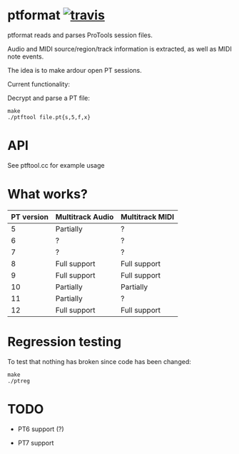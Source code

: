 ptformat [![travis](https://travis-ci.org/zamaudio/ptformat.svg?branch=master)](https://travis-ci.org/zamaudio/ptformat)
========
ptformat reads and parses ProTools session files.

Audio and MIDI source/region/track information is extracted, as well as MIDI note events.

The idea is to make ardour open PT sessions.

Current functionality:

Decrypt and parse a PT file:

	make
	./ptftool file.pt{s,5,f,x}

API
===
See ptftool.cc for example usage

What works?
===========

| **PT version** | **Multitrack Audio** | **Multitrack MIDI** |
| --- | --- | --- |
| 5 | Partially | ? |
| 6 | ? | ? |
| 7 | ? | ? |
| 8 | Full support | Full support |
| 9 | Full support | Full support |
| 10 | Partially | Partially |
| 11 | Partially | ? |
| 12 | Full support | Full support |


Regression testing
==================

To test that nothing has broken since code has been changed:

	make
	./ptreg

TODO
====

- PT6 support (?)

- PT7 support
